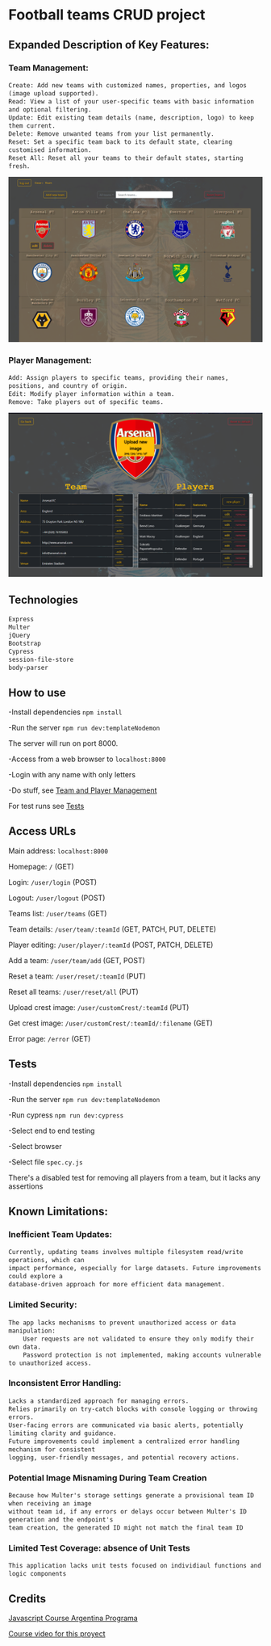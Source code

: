 # Football teams CRUD project

## Expanded Description of Key Features: <a name="teamManagement"></a>

### Team Management:

    Create: Add new teams with customized names, properties, and logos (image upload supported).
    Read: View a list of your user-specific teams with basic information and optional filtering.
    Update: Edit existing team details (name, description, logo) to keep them current.
    Delete: Remove unwanted teams from your list permanently.
    Reset: Set a specific team back to its default state, clearing customised information.
    Reset All: Reset all your teams to their default states, starting fresh.

![User teams page overview](user_overview.png)

### Player Management:
    
    Add: Assign players to specific teams, providing their names, positions, and country of origin.
    Edit: Modify player information within a team.
    Remove: Take players out of specific teams.

![User specific team page overview](team_overview.png)

## Technologies

    Express
    Multer
    jQuery
    Bootstrap
    Cypress
    session-file-store
    body-parser
    
## How to use

-Install dependencies `npm install`

-Run the server `npm run dev:templateNodemon`

The server will run on port 8000.

-Access from a web browser to `localhost:8000`

-Login with any name with only letters

-Do stuff, see [Team and Player Management](#teamManagement)

For test runs see [Tests](#tests)

## Access URLs
Main address: `localhost:8000`

Homepage: `/` (GET)

Login: `/user/login` (POST)

Logout: `/user/logout` (POST)

Teams list: `/user/teams` (GET)

Team details: `/user/team/:teamId` (GET, PATCH, PUT, DELETE)

Player editing: `/user/player/:teamId` (POST, PATCH, DELETE)

Add a team: `/user/team/add` (GET, POST)

Reset a team: `/user/reset/:teamId` (PUT) 

Reset all teams: `/user/reset/all` (PUT)

Upload crest image: `/user/customCrest/:teamId` (PUT)

Get crest image: `/user/customCrest/:teamId/:filename` (GET)

Error page: `/error` (GET)

## Tests <a name="tests"></a>

-Install dependencies `npm install`

-Run the server `npm run dev:templateNodemon`

-Run cypress `npm run dev:cypress`

-Select end to end testing

-Select browser

-Select file `spec.cy.js`

There's a disabled test for removing all players from a team, but it lacks any assertions

## Known Limitations:

### Inefficient Team Updates:

    Currently, updating teams involves multiple filesystem read/write operations, which can
    impact performance, especially for large datasets. Future improvements could explore a
    database-driven approach for more efficient data management.

### Limited Security:

    The app lacks mechanisms to prevent unauthorized access or data manipulation:
        User requests are not validated to ensure they only modify their own data.
        Password protection is not implemented, making accounts vulnerable to unauthorized access.

### Inconsistent Error Handling:

    Lacks a standardized approach for managing errors.
    Relies primarily on try-catch blocks with console logging or throwing errors.
    User-facing errors are communicated via basic alerts, potentially limiting clarity and guidance.
    Future improvements could implement a centralized error handling mechanism for consistent
    logging, user-friendly messages, and potential recovery actions.

### Potential Image Misnaming During Team Creation

    Because how Multer's storage settings generate a provisional team ID when receiving an image
    without team id, if any errors or delays occur between Multer's ID generation and the endpoint's
    team creation, the generated ID might not match the final team ID

### Limited Test Coverage: absence of Unit Tests

    This application lacks unit tests focused on individiaul functions and logic components

## Credits
[Javascript Course Argentina Programa](https://argentinaprograma.com/)

[Course video for this proyect](https://www.youtube.com/watch?v=8LxxQeNCu4U&list=PLs73pLtDNXD893LSF8fP-EfZbGWMECmnc&index=17)
